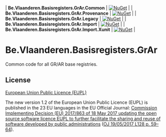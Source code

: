 | **Be.Vlaanderen.Basisregisters.GrAr.Common** | [![NuGet](https://img.shields.io/nuget/v/Be.Vlaanderen.Basisregisters.GrAr.Common.svg)](https://www.nuget.org/packages/Be.Vlaanderen.Basisregisters.GrAr.Common) |
| **Be.Vlaanderen.Basisregisters.GrAr.Provenance** | [![NuGet](https://img.shields.io/nuget/v/Be.Vlaanderen.Basisregisters.GrAr.Provenance.svg)](https://www.nuget.org/packages/Be.Vlaanderen.Basisregisters.GrAr.Provenance) |
| **Be.Vlaanderen.Basisregisters.GrAr.Legacy** | [![NuGet](https://img.shields.io/nuget/v/Be.Vlaanderen.Basisregisters.GrAr.Legacy.svg)](https://www.nuget.org/packages/Be.Vlaanderen.Basisregisters.GrAr.Legacy) |
| **Be.Vlaanderen.Basisregisters.GrAr.Import** | [![NuGet](https://img.shields.io/nuget/v/Be.Vlaanderen.Basisregisters.GrAr.Import.svg)](https://www.nuget.org/packages/Be.Vlaanderen.Basisregisters.GrAr.Import) |
| **Be.Vlaanderen.Basisregisters.GrAr.Import.Xunit** | [![NuGet](https://img.shields.io/nuget/v/Be.Vlaanderen.Basisregisters.GrAr.Import.Xunit.svg)](https://www.nuget.org/packages/Be.Vlaanderen.Basisregisters.GrAr.Import.Xunit) |

# Be.Vlaanderen.Basisregisters.GrAr

Common code for all GR/AR base registries.

## License

[European Union Public Licence (EUPL)](https://joinup.ec.europa.eu/news/understanding-eupl-v12)

The new version 1.2 of the European Union Public Licence (EUPL) is published in the 23 EU languages in the EU Official Journal: [Commission Implementing Decision (EU) 2017/863 of 18 May 2017 updating the open source software licence EUPL to further facilitate the sharing and reuse of software developed by public administrations](https://eur-lex.europa.eu/legal-content/EN/TXT/?uri=uriserv:OJ.L_.2017.128.01.0059.01.ENG&toc=OJ:L:2017:128:FULL) ([OJ 19/05/2017 L128 p. 59–64](https://eur-lex.europa.eu/legal-content/EN/TXT/?uri=uriserv:OJ.L_.2017.128.01.0059.01.ENG&toc=OJ:L:2017:128:FULL)).
